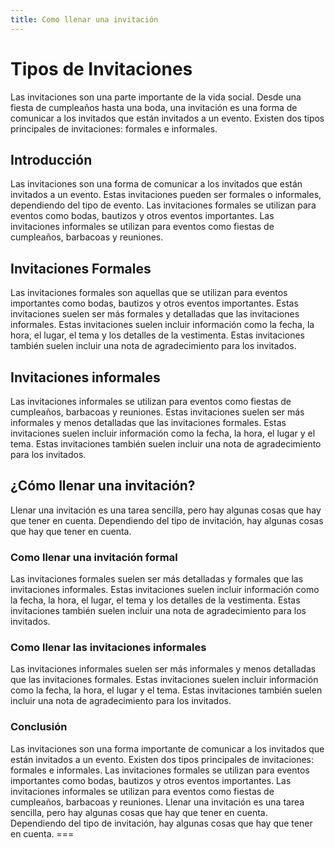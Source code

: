 ```yaml
---
title: Como llenar una invitación
---
```



# Tipos de Invitaciones

Las invitaciones son una parte importante de la vida social. Desde una fiesta de cumpleaños hasta una boda, una invitación es una forma de comunicar a los invitados que están invitados a un evento. Existen dos tipos principales de invitaciones: formales e informales.

## Introducción

Las invitaciones son una forma de comunicar a los invitados que están invitados a un evento. Estas invitaciones pueden ser formales o informales, dependiendo del tipo de evento. Las invitaciones formales se utilizan para eventos como bodas, bautizos y otros eventos importantes. Las invitaciones informales se utilizan para eventos como fiestas de cumpleaños, barbacoas y reuniones.

## Invitaciones Formales

Las invitaciones formales son aquellas que se utilizan para eventos importantes como bodas, bautizos y otros eventos importantes. Estas invitaciones suelen ser más formales y detalladas que las invitaciones informales. Estas invitaciones suelen incluir información como la fecha, la hora, el lugar, el tema y los detalles de la vestimenta. Estas invitaciones también suelen incluir una nota de agradecimiento para los invitados.

## Invitaciones informales

Las invitaciones informales se utilizan para eventos como fiestas de cumpleaños, barbacoas y reuniones. Estas invitaciones suelen ser más informales y menos detalladas que las invitaciones formales. Estas invitaciones suelen incluir información como la fecha, la hora, el lugar y el tema. Estas invitaciones también suelen incluir una nota de agradecimiento para los invitados.

## ¿Cómo llenar una invitación?

Llenar una invitación es una tarea sencilla, pero hay algunas cosas que hay que tener en cuenta. Dependiendo del tipo de invitación, hay algunas cosas que hay que tener en cuenta.

### Como llenar una invitación formal

Las invitaciones formales suelen ser más detalladas y formales que las invitaciones informales. Estas invitaciones suelen incluir información como la fecha, la hora, el lugar, el tema y los detalles de la vestimenta. Estas invitaciones también suelen incluir una nota de agradecimiento para los invitados.

### Como llenar las invitaciones informales

Las invitaciones informales suelen ser más informales y menos detalladas que las invitaciones formales. Estas invitaciones suelen incluir información como la fecha, la hora, el lugar y el tema. Estas invitaciones también suelen incluir una nota de agradecimiento para los invitados.

### Conclusión

Las invitaciones son una forma importante de comunicar a los invitados que están invitados a un evento. Existen dos tipos principales de invitaciones: formales e informales. Las invitaciones formales se utilizan para eventos importantes como bodas, bautizos y otros eventos importantes. Las invitaciones informales se utilizan para eventos como fiestas de cumpleaños, barbacoas y reuniones. Llenar una invitación es una tarea sencilla, pero hay algunas cosas que hay que tener en cuenta. Dependiendo del tipo de invitación, hay algunas cosas que hay que tener en cuenta. &#x3D;&#x3D;&#x3D;
